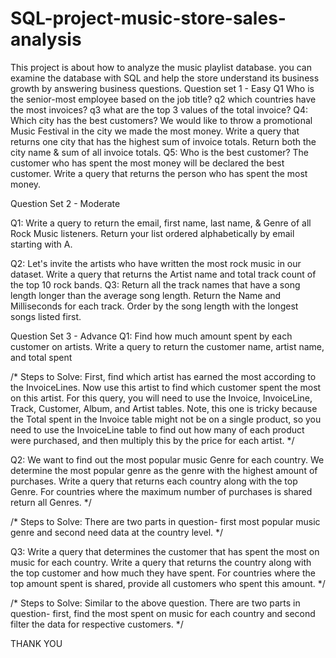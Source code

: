 # SQL-project-music-store-sales-analysis
This project is about how to analyze the music playlist database. you can examine the database with SQL and help the store understand its business growth by answering business questions. Question set 1 - Easy Q1 Who is the senior-most employee based on the job title? q2 which countries have the most invoices? q3 what are the top 3 values of the total invoice? Q4: Which city has the best customers? We would like to throw a promotional Music Festival in the city we made the most money. Write a query that returns one city that has the highest sum of invoice totals. Return both the city name & sum of all invoice totals. Q5: Who is the best customer? The customer who has spent the most money will be declared the best customer. Write a query that returns the person who has spent the most money.

Question Set 2 - Moderate

Q1: Write a query to return the email, first name, last name, & Genre of all Rock Music listeners. Return your list ordered alphabetically by email starting with A.

Q2: Let's invite the artists who have written the most rock music in our dataset. Write a query that returns the Artist name and total track count of the top 10 rock bands. Q3: Return all the track names that have a song length longer than the average song length. Return the Name and Milliseconds for each track. Order by the song length with the longest songs listed first.

Question Set 3 - Advance Q1: Find how much amount spent by each customer on artists. Write a query to return the customer name, artist name, and total spent

/* Steps to Solve: First, find which artist has earned the most according to the InvoiceLines. Now use this artist to find which customer spent the most on this artist. For this query, you will need to use the Invoice, InvoiceLine, Track, Customer, Album, and Artist tables. Note, this one is tricky because the Total spent in the Invoice table might not be on a single product, so you need to use the InvoiceLine table to find out how many of each product were purchased, and then multiply this by the price for each artist. */

Q2: We want to find out the most popular music Genre for each country. We determine the most popular genre as the genre with the highest amount of purchases. Write a query that returns each country along with the top Genre. For countries where the maximum number of purchases is shared return all Genres. */

/* Steps to Solve: There are two parts in question- first most popular music genre and second need data at the country level. */

Q3: Write a query that determines the customer that has spent the most on music for each country. Write a query that returns the country along with the top customer and how much they have spent. For countries where the top amount spent is shared, provide all customers who spent this amount. */

/* Steps to Solve: Similar to the above question. There are two parts in question- first, find the most spent on music for each country and second filter the data for respective customers. */

THANK YOU
